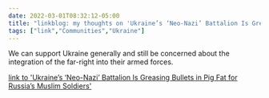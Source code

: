 ```yaml
---
date: 2022-03-01T08:32:12-05:00
title: "linkblog: my thoughts on 'Ukraine’s ‘Neo-Nazi’ Battalion Is Greasing Bullets in Pig Fat for Russia’s Muslim Soldiers'"
tags: ["link","Communities","Ukraine"]
---
```

We can support Ukraine generally and still be concerned about the integration of the far-right into their armed forces.
 
[link to 'Ukraine’s ‘Neo-Nazi’ Battalion Is Greasing Bullets in Pig Fat for Russia’s Muslim Soldiers'](https://www.vice.com/en/article/xgd73j/ukraine-neo-nazi-battalion-azov-bullets-pig-fat-chechen-russia)
